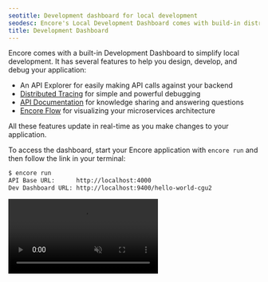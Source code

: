 ```yaml
---
seotitle: Development dashboard for local development
seodesc: Encore's Local Development Dashboard comes with build-in distributed tracing, API docs, and real-time architecture diagrams.
title: Development Dashboard
---
```


Encore comes with a built-in Development Dashboard to simplify local development. It has several features to help you design, develop, and debug your application:

* An API Explorer for easily making API calls against your backend
* [Distributed Tracing](./tracing) for simple and powerful debugging
* [API Documentation](../develop/api-docs) for knowledge sharing and answering questions
* [Encore Flow](/docs/develop/encore-flow) for visualizing your microservices architecture

All these features update in real-time as you make changes to your application.

To access the dashboard, start your Encore application with `encore run` and then follow the link in your terminal:

```bash
$ encore run
API Base URL:      http://localhost:4000
Dev Dashboard URL: http://localhost:9400/hello-world-cgu2
```
<video autoPlay playsInline loop controls muted className="w-full h-full">
	<source src="/assets/docs/localdashvideo.mp4" className="w-full h-full" type="video/mp4" />
</video>

